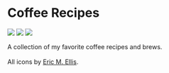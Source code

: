 Coffee Recipes
===
![](https://cdn.rawgit.com/andmos/Coffee/master/img/FrenchPress.svg)
![](https://cdn.rawgit.com/andmos/Coffee/master/img/Grinder.svg)
![](https://cdn.rawgit.com/andmos/Coffee/master/img/AeroPress.svg)

A collection of my favorite coffee recipes and brews.
<br>
<br>
All icons by [Eric M. Ellis](http://thenounproject.com/ericellis/).
